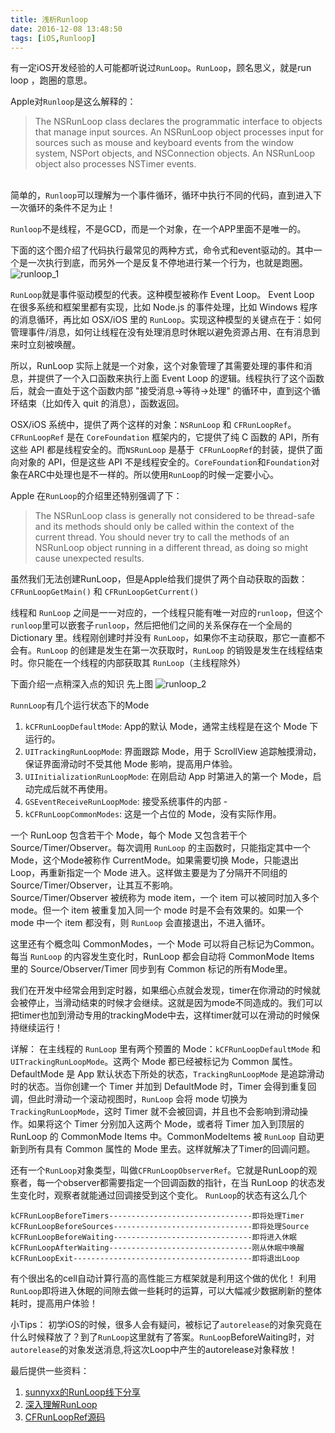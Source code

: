 ```yaml
---
title: 浅析Runloop
date: 2016-12-08 13:48:50
tags: [iOS,Runloop]
---
```


有一定iOS开发经验的人可能都听说过`RunLoop`。`RunLoop`，顾名思义，就是run loop ，跑圈的意思。

Apple对`Runloop`是这么解释的：

>  The NSRunLoop class declares the programmatic interface to objects that manage input sources. An NSRunLoop object processes input for sources such as mouse and keyboard events from the window system, NSPort objects, and NSConnection objects. An NSRunLoop object also processes NSTimer events.

​	 
简单的，`Runloop`可以理解为一个事件循环，循环中执行不同的代码，直到进入下一次循环的条件不足为止！

`Runloop`不是线程，不是GCD，而是一个对象，在一个APP里面不是唯一的。<!--more -->

下面的这个图介绍了代码执行最常见的两种方式，命令式和event驱动的。其中一个是一次执行到底，而另外一个是反复不停地进行某一个行为，也就是跑圈。
![runloop_1](http://7xt8tf.com1.z0.glb.clouddn.com/runloop_1.png/blog)


`RunLoop`就是事件驱动模型的代表。这种模型被称作 Event Loop。 Event Loop 在很多系统和框架里都有实现，比如 Node.js 的事件处理，比如 Windows 程序的消息循环，再比如 OSX/iOS 里的 `RunLoop`。实现这种模型的关键点在于：如何管理事件/消息，如何让线程在没有处理消息时休眠以避免资源占用、在有消息到来时立刻被唤醒。

所以，RunLoop 实际上就是一个对象，这个对象管理了其需要处理的事件和消息，并提供了一个入口函数来执行上面 Event Loop 的逻辑。线程执行了这个函数后，就会一直处于这个函数内部 "接受消息-&gt;等待-&gt;处理" 的循环中，直到这个循环结束（比如传入 quit 的消息），函数返回。

OSX/iOS 系统中，提供了两个这样的对象：`NSRunLoop` 和 `CFRunLoopRef`。
`CFRunLoopRef` 是在 `CoreFoundation` 框架内的，它提供了纯 C 函数的 API，所有这些 API 都是线程安全的。而`NSRunLoop` 是基于` CFRunLoopRef`的封装，提供了面向对象的 API，但是这些 API 不是线程安全的。`CoreFoundation`和`Foundation`对象在ARC中处理也是不一样的。所以使用`RunLoop`的时候一定要小心。

Apple 在`RunLoop`的介绍里还特别强调了下：

> The NSRunLoop class is generally not considered to be thread-safe and its methods should only be called within the context of the current thread. You should never try to call the methods of an NSRunLoop object running in a different thread, as doing so might cause unexpected results.

虽然我们无法创建RunLoop，但是Apple给我们提供了两个自动获取的函数：`CFRunLoopGetMain()` 和 `CFRunLoopGetCurrent()`

线程和 `RunLoop` 之间是一一对应的，一个线程只能有唯一对应的`runloop`，但这个`runloop`里可以嵌套子`runloop`，然后把他们之间的关系保存在一个全局的 Dictionary 里。线程刚创建时并没有 `RunLoop`，如果你不主动获取，那它一直都不会有。`RunLoop` 的创建是发生在第一次获取时，`RunLoop` 的销毁是发生在线程结束时。你只能在一个线程的内部获取其 `RunLoop`（主线程除外）

下面介绍一点稍深入点的知识
先上图
![runloop_2](http://7xt8tf.com1.z0.glb.clouddn.com/runloop_2.png/blog)



`RunnLoop`有几个运行状态下的Mode

1. `kCFRunLoopDefaultMode`: App的默认 Mode，通常主线程是在这个 Mode 下运行的。
2. `UITrackingRunLoopMode`: 界面跟踪 Mode，用于 ScrollView 追踪触摸滑动，保证界面滑动时不受其他 Mode 影响，提高用户体验。
3. `UIInitializationRunLoopMode`: 在刚启动 App 时第进入的第一个 Mode，启动完成后就不再使用。
4. `GSEventReceiveRunLoopMode`: 接受系统事件的内部 - 
5. `kCFRunLoopCommonModes`: 这是一个占位的 Mode，没有实际作用。



一个 RunLoop 包含若干个 Mode，每个 Mode 又包含若干个 Source/Timer/Observer。每次调用 `RunLoop` 的主函数时，只能指定其中一个 Mode，这个Mode被称作 CurrentMode。如果需要切换 Mode，只能退出 Loop，再重新指定一个 Mode 进入。这样做主要是为了分隔开不同组的 Source/Timer/Observer，让其互不影响。
​		
Source/Timer/Observer 被统称为 mode item，一个 item 可以被同时加入多个 mode。但一个 item 被重复加入同一个 mode 时是不会有效果的。如果一个 mode 中一个 item 都没有，则 `RunLoop` 会直接退出，不进入循环。

这里还有个概念叫 CommonModes，一个 Mode 可以将自己标记为Common。每当 `RunLoop` 的内容发生变化时，RunLoop 都会自动将 CommonMode Items 里的 Source/Observer/Timer 同步到有 Common  标记的所有Mode里。

我们在开发中经常会用到定时器，如果细心点就会发现，timer在你滑动的时候就会被停止，当滑动结束的时候才会继续。这就是因为mode不同造成的。我们可以把timer也加到滑动专用的trackingMode中去，这样timer就可以在滑动的时候保持继续运行！

详解：
在主线程的 `RunLoop` 里有两个预置的 Mode：`kCFRunLoopDefaultMode` 和 `UITrackingRunLoopMode`。这两个 Mode 都已经被标记为 Common 属性。DefaultMode 是 App 默认状态下所处的状态，`TrackingRunLoopMode` 是追踪滑动时的状态。当你创建一个 Timer 并加到 DefaultMode 时，Timer 会得到重复回调，但此时滑动一个滚动视图时，`RunLoop` 会将 mode 切换为 `TrackingRunLoopMode`，这时 Timer 就不会被回调，并且也不会影响到滑动操作。如果将这个 Timer 分别加入这两个 Mode，或者将 Timer 加入到顶层的 RunLoop 的 CommonMode Items 中。CommonModeItems 被 `RunLoop` 自动更新到所有具有 Common 属性的 Mode 里去。这样就解决了Timer的回调问题。

还有一个`RunLoop`对象类型，叫做`CFRunLoopObserverRef`。它就是RunLoop的观察者，每一个observer都需要指定一个回调函数的指针，在当 RunLoop 的状态发生变化时，观察者就能通过回调接受到这个变化。
`RunLoop`的状态有这么几个
```kCFRunLoopEntry---------------------------------------即将进入Loop
kCFRunLoopBeforeTimers--------------------------------即将处理Timer
kCFRunLoopBeforeSources-------------------------------即将处理Source
kCFRunLoopBeforeWaiting-------------------------------即将进入休眠
kCFRunLoopAfterWaiting--------------------------------刚从休眠中唤醒
kCFRunLoopExit----------------------------------------即将退出Loop
```

有个很出名的cell自动计算行高的高性能三方框架就是利用这个做的优化！ 利用`RunLoop`即将进入休眠的间隙去做一些耗时的运算，可以大幅减少数据刷新的整体耗时，提高用户体验！

小Tips：
初学iOS的时候，很多人会有疑问，被标记了`autorelease`的对象究竟在什么时候释放了？到了`RunLoop`这里就有了答案。`RunLoop`BeforeWaiting时，对`autorelease`的对象发送消息,将这次Loop中产生的autorelease对象释放！

最后提供一些资料：
1. [sunnyxx的RunLoop线下分享](http://v.youku.com/v_show/id_XODgxODkzODI0.html)
2. [深入理解RunLoop](http://blog.ibireme.com/2015/05/18/runloop/) 
3. [CFRunLoopRef源码](https://opensource.apple.com/tarballs/CF/)



